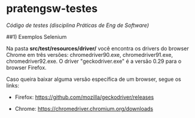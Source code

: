 # pratengsw-testes
*Código de testes (disciplina Práticas de Eng de Software)*

##1) Exemplos Selenium

Na pasta **src/test/resources/driver/** você encontra os drivers do browser Chrome em três versões: 
chromedriver90.exe, chromedriver91.exe, chromedriver92.exe. O driver "geckodriver.exe" é a versão 0.29 para o browser Firefox. 

Caso queira baixar alguma versão específica de um browser, segue os links:

-  Firefox: <https://github.com/mozilla/geckodriver/releases>

-  Chrome: <https://chromedriver.chromium.org/downloads>


